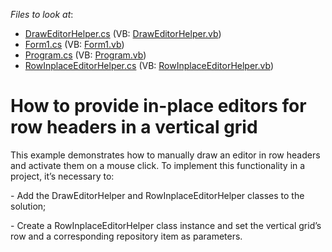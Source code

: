 <!-- default file list -->
*Files to look at*:

* [DrawEditorHelper.cs](./CS/S170863/DrawEditorHelper.cs) (VB: [DrawEditorHelper.vb](./VB/S170863/DrawEditorHelper.vb))
* [Form1.cs](./CS/S170863/Form1.cs) (VB: [Form1.vb](./VB/S170863/Form1.vb))
* [Program.cs](./CS/S170863/Program.cs) (VB: [Program.vb](./VB/S170863/Program.vb))
* [RowInplaceEditorHelper.cs](./CS/S170863/RowInplaceEditorHelper.cs) (VB: [RowInplaceEditorHelper.vb](./VB/S170863/RowInplaceEditorHelper.vb))
<!-- default file list end -->
# How to provide in-place editors for row headers in a vertical grid


<p>This example demonstrates how to manually draw an editor in row headers and activate them on a mouse click. To implement this functionality in a project, it’s necessary to:</p>
<p>- Add the DrawEditorHelper and RowInplaceEditorHelper classes to the solution;</p>
<p>- Create a RowInplaceEditorHelper class instance and set the vertical grid’s row and a corresponding repository item as parameters.</p>
<p> </p>

<br/>


